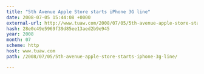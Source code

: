 ```yaml
---
title: "5th Avenue Apple Store starts iPhone 3G line"
date: 2008-07-05 15:44:08 +0000
external-url: http://www.tuaw.com/2008/07/05/5th-avenue-apple-store-starts-iphone-3g-line/
hash: 28e0c49e5969f39d85ee13aed2b9e945
year: 2008
month: 07
scheme: http
host: www.tuaw.com
path: /2008/07/05/5th-avenue-apple-store-starts-iphone-3g-line/

---
```



